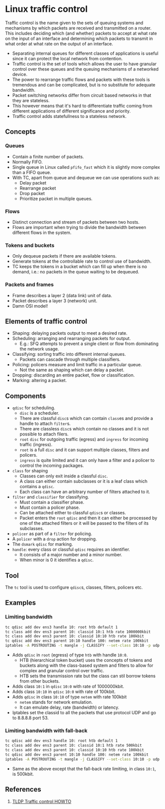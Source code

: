 # Linux traffic control

Traffic control is the name given to the sets of queuing systems and mechanisms
by which packets are received and transmitted on a router. This includes
deciding which (and whether) packets to accept at what rate on the input of an
interface and determining which packets to transmit in what order at what rate
on the output of an interface.

* Separating internal queues for different classes of applications is useful
	since it can protect the local network from contention.
* Traffic control is the set of tools which allows the user to have granular
	control over these queues and the queuing mechanisms of a networked device.
* The power to rearrange traffic flows and packets with these tools is
	tremendous and can be complicated, but is no substitute for adequate
	bandwidth.
* Packet switching networks differ from circuit based networks in that they are
	stateless.
* This however means that it's hard to differentiate traffic coming from
	different applications of different significance and priority.
* Traffic control adds statefullness to a stateless network.

## Concepts

### Queues

* Contain a finite number of packets.
* Normally FIFO.
* Single queue in Linux called `pfifo_fast` which it is slightly more complex
	than a FIFO queue.
* With TC, apart from queue and dequeue we can use operations such as:
	- Delay packet
	- Rearrange packet
	- Drop packet
	- Prioritize packet in multiple queues.

### Flows

* Distinct connection and stream of packets between two hosts.
* Flows are important when trying to divide the bandwidth between different
	flows in the system.

### Tokens and buckets

* Only dequeue packets if there are available tokens.
* Generate tokens at the controllable rate to control use of bandwidth.
* TC keeps the tokens in a bucket which can fill up when there is no demand,
	i.e.: no packets in the queue waiting to be dequeued.

### Packets and frames

* Frame describes a layer 2 (data link) unit of data.
* Packet describes a layer 3 (network) unit.
* Damn OSI model!

## Elements of traffic control

* Shaping: delaying packets output to meet a desired rate.
* Scheduling: arranging and rearranging packets for output.
	- E.g.: SFQ attempts to prevent a single client or flow from dominating the
	  network usage.
* Classifying: sorting traffic into different internal queues.
	- Packets can cascade through multiple classifiers.
* Policing: policers measure and limit traffic in a particular queue.
  - Not the same as shaping which can delay a packet.
* Dropping: discarding an entire packet, flow or classification.
* Marking: altering a packet.

## Components

* `qdisc` for scheduling.
	- `disc` is a scheduler.
	- There are classful `disc`s which can contain `class`es and provide a
		handle to attach `filter`s.
	- There are classless `disc`s which contain no classes and it is not
		possible to attach filers.
	- `root` `disc` for outgoing traffic (egress) and `ingress` for incoming
		traffic (ingress).
	- `root` is a full `disc` and it can support multiple classes, filters and
		policers.
	- `ingress` is quite limited and it can only have a filter and a policer to
		control the incoming packages.
* `class` for shaping
	- Classes can only exit inside a classful `disc`.
	- A class can either contain subclasses or it is a leaf class which contains
		a `qdisc`.
	- Each class can have an arbitrary number of filters attached to it.
* `filter` and `classifier` for classifying.
	- Must contain a classifier phase.
	- Must contain a policer phase.
	- Can be attached either to classful `qdisc`s or classes.
	- Packet enters the `root` `qdisc` and then it can either be processed by one
		of the attached filters or it will be passed to the filters of its
		subclasses.
* `policer` as part of a `filter` for policing.
* A `policer` with a `drop` action for dropping.
* The `dsmark` `qdisc` for marking.
* `handle`: every class or classful `qdisc` requires an identifier.
	- It consists of a major number and a minor number.
	- When minor is 0 it identifies a `qdisc`.

## Tool

The `tc` tool is used to configure `qdisc`s, classes, filters, policers etc.

## Examples

### Limiting bandwidth

```bash
tc qdisc add dev ens3 handle 10: root htb default 1
tc class add dev ens3 parent 10: classid 10:1 htb rate 1000000kbit
tc class add dev ens3 parent 10: classid 10:10 htb rate 100kbit
tc qdisc add dev ens3 parent 10:10 handle 100: netem rate 100kbit
iptables -A POSTROUTING -t mangle -j CLASSIFY --set-class 10:10 -p udp --dport 53 -d 8.8.8.8
```

* Adds `qdisc` in `root` (egress) of type `htb` with handle `10:0`.
	- HTB (hierarchical token bucket) uses the concepts of tokens and buckets
		along with the class-based system and filters to allow for complex and
		granular control over traffic.
	- HTB sets the transmission rate but the class can stil borrow tokens from
		other buckets.
* Adds class `10:1` in `qdisc` `10:0` with rate of 1000000kbit.
* Adds class `10:10` in `qdisc` `10:0` with rate of 100kbit.
* Adds `qdisc` in class `10:10` of type `netem` with rate 100kbit
	- `netem` stands for network emulation.
	- It can emulate delay, rate (bandwidth) or latency.
* Iptables set the classid to all the packets that use protocol UDP and go to
	8.8.8.8 port 53.

### Limiting bandwidth with fall-back

```bash
tc qdisc add dev ens3 handle 10: root htb default 1
tc class add dev ens3 parent 10: classid 10:1 htb rate 500kbit
tc class add dev ens3 parent 10: classid 10:10 htb rate 100kbit
tc qdisc add dev ens3 parent 10:10 handle 100: netem rate 100kbit
iptables -A POSTROUTING -t mangle -j CLASSIFY --set-class 10:10 -p udp --dport 53 -d 8.8.8.8
```

* Same as the above except that the fall-back rate limiting, in class `10:1`,
	is 500kbit.

## References

[TLDP]: http://tldp.org/HOWTO/Traffic-Control-HOWTO/

1. [TLDP Traffic control HOWTO][TLDP]
